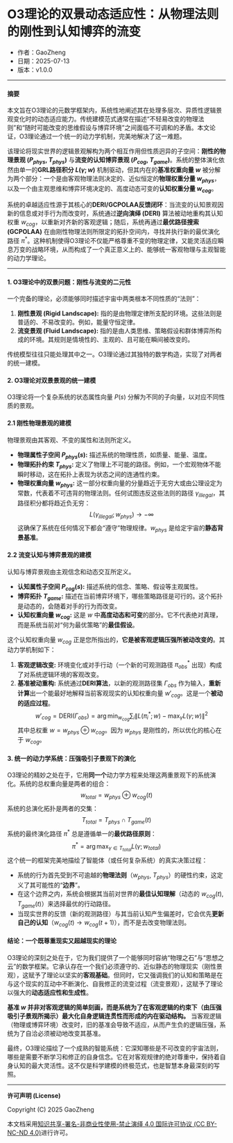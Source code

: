 # **O3理论的双景动态适应性：从物理法则的刚性到认知博弈的流变**

- 作者：GaoZheng
- 日期：2025-07-13
- 版本：v1.0.0

---

#### **摘要**

本文旨在O3理论的元数学框架内，系统性地阐述其在处理多层次、异质性逻辑景观变化时的动态适应能力。传统建模范式通常在描述“不轻易改变的物理法则”和“随时可能改变的思维假设与博弈环境”之间面临不可调和的矛盾。本文论证，O3理论通过一个统一的动力学机制，完美地解决了这一难题。

该理论将现实世界的逻辑景观解构为两个相互作用但性质迥异的子空间：**刚性的物理景观 ($P_{phys}$, $T_{phys}$)** 与**流变的认知博弈景观 ($P_{cog}$, $T_{game}$)**。系统的整体演化依然由单一的**GRL路径积分 $L(\gamma; w)$** 机制驱动，但其内在的**基准权重向量 $w$** 被分解为两个部分：一个是由客观物理法则决定的、近似恒定的**物理权重分量 $w_{phys}$**，以及一个由主观思维和博弈环境决定的、高度动态可变的**认知权重分量 $w_{cog}$**。

系统的卓越适应性源于其核心的**DERI/GCPOLAA反馈闭环**：当流变的认知景观因新的信息或对手行为而改变时，系统通过**逆向演绎 (DERI)** 算法被动地重构其认知权重 $w_{cog}$，以重新对齐新的客观逻辑；随后，系统再通过**最优路径搜索 (GCPOLAA)** 在由刚性物理法则所限定的拓扑空间内，寻找并执行新的最优演化路径 $\pi^*$。这种机制使得O3理论不仅能严格尊重不变的物理定律，又能灵活适应瞬息万变的战略环境，从而构成了一个真正意义上的、能够统一客观物理与主观智能的动力学理论。

---

#### **1. O3理论中的双景问题：刚性与流变的二元性**

一个完备的理论，必须能够同时描述宇宙中两类根本不同性质的“法则”：
1.  **刚性景观 (Rigid Landscape):** 指的是由物理定律所支配的环境。这些法则是普适的、不易改变的。例如，能量守恒定律。
2.  **流变景观 (Fluid Landscape):** 指的是由人类思维、策略假设和群体博弈所构成的环境。其规则是情境性的、主观的、且可能在瞬间被改变的。

传统模型往往只能处理其中之一。O3理论通过其独特的数学构造，实现了对两者的统一建模。

#### **2. O3理论对双景景观的统一建模**

O3理论将一个复杂系统的状态属性向量 $P(s)$ 分解为不同的子向量，以对应不同性质的景观。

#### **2.1 刚性物理景观的建模**

物理景观由其客观、不变的属性和法则所定义。

*   **物理属性子空间 $P_{phys}(s)$:** 描述系统的物理性质，如质量、能量、温度。
*   **物理拓扑约束 $T_{phys}$:** 定义了物理上不可能的路径。例如，一个宏观物体不能瞬时移动，这在拓扑上表现为状态之间的连通性约束。
*   **物理权重向量 $w_{phys}$:** 这一部分权重向量的分量趋近于无穷大或由公理设定为常数，代表着不可违背的物理法则。任何试图违反这些法则的路径 $\gamma_{illegal}$，其路径积分都将趋近负无穷：$$L(\gamma_{illegal}; w_{phys}) \to -\infty$$这确保了系统在任何情况下都会“遵守”物理规律。$w_{phys}$ 是给定宇宙的**静态背景基准**。

#### **2.2 流变认知与博弈景观的建模**

认知与博弈景观由主观信念和动态交互所定义。

*   **认知属性子空间 $P_{cog}(s)$:** 描述系统的信念、策略、假设等主观属性。
*   **博弈拓扑 $T_{game}$:** 描述在当前博弈环境下，哪些策略路径是可行的。这个拓扑是动态的，会随着对手的行为而改变。
*   **认知权重向量 $w_{cog}$:** 这是 $w$ 中**高度动态和可变**的部分。它不代表绝对真理，而是系统当前对“何为最优策略”的**最佳假设**。

这个认知权重向量 $w_{cog}$ 正是您所指出的，**它是被客观逻辑压强所被动改变的**。其动力学机制如下：

1.  **客观逻辑改变:** 环境变化或对手行动（一个新的可观测路径 $\pi^*_{obs}$ 出现）构成了对系统逻辑环境的客观改变。
2.  **基准被动重构:** 系统通过**DERI算法**，以新的观测路径集 $\Gamma_{obs}$ 作为输入，**重新计算**出一个能最好地解释当前客观现实的认知权重向量 $w'_{cog}$。这是一个**被动的适应过程**。$$w'_{cog} = \text{DERI}(\Gamma_{obs}) = \arg\min_{w_{cog}} \sum_{i} \left\| L(\pi^*_{i}; w) - \max_{\gamma}L(\gamma;w) \right\|^2$$其中总权重 $w = w_{phys} \oplus w_{cog}$。因为 $w_{phys}$ 是刚性的，所以优化的核心在于 $w_{cog}$。

#### **3. 统一的动力学系统：压强吸引子景观下的演化**

O3理论的精妙之处在于，它用**同一个**动力学方程来处理这两重景观下的系统演化。系统的总权重向量是两者的组合：$$w_{total} = w_{phys} \oplus w_{cog}(t)$$系统的总演化拓扑是两者的交集：$$T_{total} = T_{phys} \cap T_{game}(t)$$系统的最终演化路径 $\pi^*$ 总是遵循单一的**最优路径原则**：$$\pi^* = \arg\max_{\gamma \in T_{total}} L(\gamma; w_{total})$$这个统一的框架完美地描绘了智能体（或任何复杂系统）的真实决策过程：
*   系统的行为首先受到不可逾越的**物理法则**（$w_{phys}$, $T_{phys}$）的硬性约束，这定义了其可能性的“**边界**”。
*   在这个边界之内，系统会根据其当前对世界的**最佳认知理解**（动态的 $w_{cog}(t)$, $T_{game}(t)$）来选择最优的行动路径。
*   当现实世界的反馈（新的观测路径）与其当前认知产生偏差时，它会优先**更新自己的认知**（$w_{cog}(t) \to w_{cog}(t+1)$），而不是去改变物理法则。

#### **结论：一个既尊重现实又超越现实的理论**

O3理论的深刻之处在于，它为我们提供了一个能够同时容纳“物理之石”与“思想之云”的数学框架。它承认存在一个我们必须遵守的、近似静态的物理现实（刚性景观），这赋予了理论以坚实的**客观基础**。但同时，它又强调我们的认知和策略是在与这个现实的互动中不断演化、自我修正的流变过程（流变景观），这赋予了理论以强大的**动态适应性和生成性**。

**基准 $w$ 并非对客观逻辑的简单刻画，而是系统为了在客观逻辑的约束下（由压强吸引子景观所揭示）最大化自身逻辑连贯性而形成的内在驱动结构。** 当客观逻辑（物理或博弈环境）改变时，旧的基准会导致不适应，从而产生负的逻辑压强，系统为了自洽必须被动地改变其基准。

最终，O3理论描绘了一个成熟的智能系统：它深知哪些是不可改变的宇宙法则，哪些是需要不断学习和修正的自身信念。它在对客观规律的绝对尊重中，保持着自身认知的最大灵活性。这不仅是科学建模的终极范式，也是智慧本身最深刻的写照。

---

**许可声明 (License)**

Copyright (C) 2025 GaoZheng 

本文档采用[知识共享-署名-非商业性使用-禁止演绎 4.0 国际许可协议 (CC BY-NC-ND 4.0)](https://creativecommons.org/licenses/by-nc-nd/4.0/deed.zh-Hans)进行许可。
